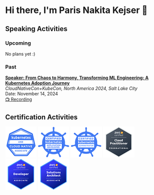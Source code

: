 # Hi there, I'm Paris Nakita Kejser 👋

## Speaking Activities

### Upcoming
No plans yet :)

### Past

**[Speaker: From Chaos to Harmony, Transforming ML Engineering: A Kubernetes Adoption Journey](https://sched.co/1i7oM)**<br />
_CloudNativeCon+KubeCon, North America 2024, Salt Lake City_<br />
Date: November 14, 2024<br />
[📺 Recording](https://www.youtube.com/watch?v=yqobcMJ_1as)

## Certification Activities

![](images/cncf-KCNA.png)
![](images/cncf-CKAD.png)
![](images/cncf-CKA.png)
![](images/aws-CLF-C01.png)
![](images/aws-DVA-C01.png)
![](images/aws-SAA-C02.png)

<!--
**parisnakitakejser/parisnakitakejser** is a ✨ _special_ ✨ repository because its `README.md` (this file) appears on your GitHub profile.

Here are some ideas to get you started:

- 🔭 I’m currently working on ...
- 🌱 I’m currently learning ...
- 👯 I’m looking to collaborate on ...
- 🤔 I’m looking for help with ...
- 💬 Ask me about ...
- 📫 How to reach me: ...
- 😄 Pronouns: ...
- ⚡ Fun fact: ...
-->
